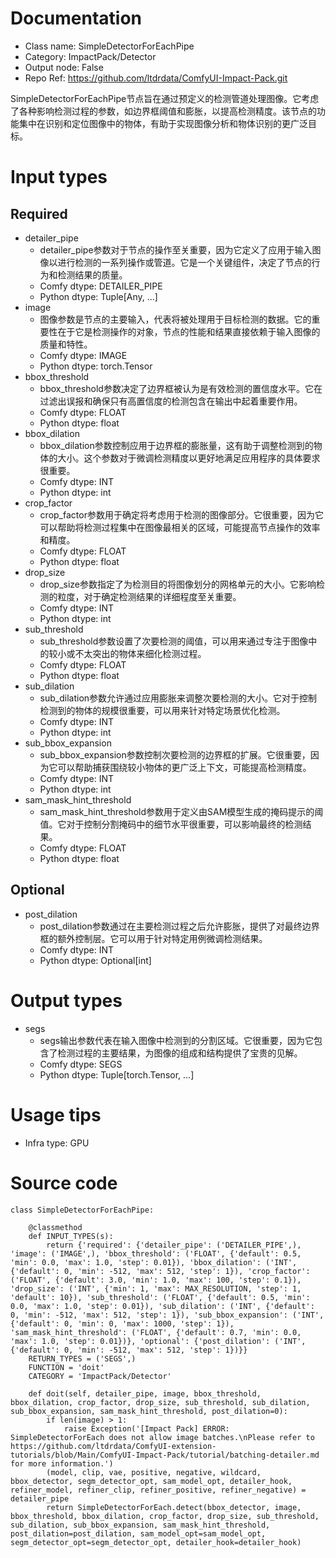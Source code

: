 # Documentation
- Class name: SimpleDetectorForEachPipe
- Category: ImpactPack/Detector
- Output node: False
- Repo Ref: https://github.com/ltdrdata/ComfyUI-Impact-Pack.git

SimpleDetectorForEachPipe节点旨在通过预定义的检测管道处理图像。它考虑了各种影响检测过程的参数，如边界框阈值和膨胀，以提高检测精度。该节点的功能集中在识别和定位图像中的物体，有助于实现图像分析和物体识别的更广泛目标。

# Input types
## Required
- detailer_pipe
    - detailer_pipe参数对于节点的操作至关重要，因为它定义了应用于输入图像以进行检测的一系列操作或管道。它是一个关键组件，决定了节点的行为和检测结果的质量。
    - Comfy dtype: DETAILER_PIPE
    - Python dtype: Tuple[Any, ...]
- image
    - 图像参数是节点的主要输入，代表将被处理用于目标检测的数据。它的重要性在于它是检测操作的对象，节点的性能和结果直接依赖于输入图像的质量和特性。
    - Comfy dtype: IMAGE
    - Python dtype: torch.Tensor
- bbox_threshold
    - bbox_threshold参数决定了边界框被认为是有效检测的置信度水平。它在过滤出误报和确保只有高置信度的检测包含在输出中起着重要作用。
    - Comfy dtype: FLOAT
    - Python dtype: float
- bbox_dilation
    - bbox_dilation参数控制应用于边界框的膨胀量，这有助于调整检测到的物体的大小。这个参数对于微调检测精度以更好地满足应用程序的具体要求很重要。
    - Comfy dtype: INT
    - Python dtype: int
- crop_factor
    - crop_factor参数用于确定将考虑用于检测的图像部分。它很重要，因为它可以帮助将检测过程集中在图像最相关的区域，可能提高节点操作的效率和精度。
    - Comfy dtype: FLOAT
    - Python dtype: float
- drop_size
    - drop_size参数指定了为检测目的将图像划分的网格单元的大小。它影响检测的粒度，对于确定检测结果的详细程度至关重要。
    - Comfy dtype: INT
    - Python dtype: int
- sub_threshold
    - sub_threshold参数设置了次要检测的阈值，可以用来通过专注于图像中的较小或不太突出的物体来细化检测过程。
    - Comfy dtype: FLOAT
    - Python dtype: float
- sub_dilation
    - sub_dilation参数允许通过应用膨胀来调整次要检测的大小。它对于控制检测到的物体的规模很重要，可以用来针对特定场景优化检测。
    - Comfy dtype: INT
    - Python dtype: int
- sub_bbox_expansion
    - sub_bbox_expansion参数控制次要检测的边界框的扩展。它很重要，因为它可以帮助捕获围绕较小物体的更广泛上下文，可能提高检测精度。
    - Comfy dtype: INT
    - Python dtype: int
- sam_mask_hint_threshold
    - sam_mask_hint_threshold参数用于定义由SAM模型生成的掩码提示的阈值。它对于控制分割掩码中的细节水平很重要，可以影响最终的检测结果。
    - Comfy dtype: FLOAT
    - Python dtype: float
## Optional
- post_dilation
    - post_dilation参数通过在主要检测过程之后允许膨胀，提供了对最终边界框的额外控制层。它可以用于针对特定用例微调检测结果。
    - Comfy dtype: INT
    - Python dtype: Optional[int]

# Output types
- segs
    - segs输出参数代表在输入图像中检测到的分割区域。它很重要，因为它包含了检测过程的主要结果，为图像的组成和结构提供了宝贵的见解。
    - Comfy dtype: SEGS
    - Python dtype: Tuple[torch.Tensor, ...]

# Usage tips
- Infra type: GPU

# Source code
```
class SimpleDetectorForEachPipe:

    @classmethod
    def INPUT_TYPES(s):
        return {'required': {'detailer_pipe': ('DETAILER_PIPE',), 'image': ('IMAGE',), 'bbox_threshold': ('FLOAT', {'default': 0.5, 'min': 0.0, 'max': 1.0, 'step': 0.01}), 'bbox_dilation': ('INT', {'default': 0, 'min': -512, 'max': 512, 'step': 1}), 'crop_factor': ('FLOAT', {'default': 3.0, 'min': 1.0, 'max': 100, 'step': 0.1}), 'drop_size': ('INT', {'min': 1, 'max': MAX_RESOLUTION, 'step': 1, 'default': 10}), 'sub_threshold': ('FLOAT', {'default': 0.5, 'min': 0.0, 'max': 1.0, 'step': 0.01}), 'sub_dilation': ('INT', {'default': 0, 'min': -512, 'max': 512, 'step': 1}), 'sub_bbox_expansion': ('INT', {'default': 0, 'min': 0, 'max': 1000, 'step': 1}), 'sam_mask_hint_threshold': ('FLOAT', {'default': 0.7, 'min': 0.0, 'max': 1.0, 'step': 0.01})}, 'optional': {'post_dilation': ('INT', {'default': 0, 'min': -512, 'max': 512, 'step': 1})}}
    RETURN_TYPES = ('SEGS',)
    FUNCTION = 'doit'
    CATEGORY = 'ImpactPack/Detector'

    def doit(self, detailer_pipe, image, bbox_threshold, bbox_dilation, crop_factor, drop_size, sub_threshold, sub_dilation, sub_bbox_expansion, sam_mask_hint_threshold, post_dilation=0):
        if len(image) > 1:
            raise Exception('[Impact Pack] ERROR: SimpleDetectorForEach does not allow image batches.\nPlease refer to https://github.com/ltdrdata/ComfyUI-extension-tutorials/blob/Main/ComfyUI-Impact-Pack/tutorial/batching-detailer.md for more information.')
        (model, clip, vae, positive, negative, wildcard, bbox_detector, segm_detector_opt, sam_model_opt, detailer_hook, refiner_model, refiner_clip, refiner_positive, refiner_negative) = detailer_pipe
        return SimpleDetectorForEach.detect(bbox_detector, image, bbox_threshold, bbox_dilation, crop_factor, drop_size, sub_threshold, sub_dilation, sub_bbox_expansion, sam_mask_hint_threshold, post_dilation=post_dilation, sam_model_opt=sam_model_opt, segm_detector_opt=segm_detector_opt, detailer_hook=detailer_hook)
```